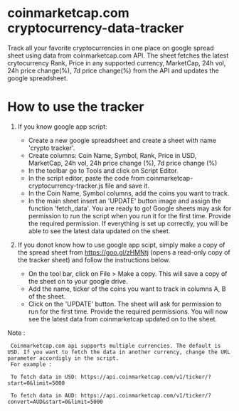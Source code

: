 # coinmarketcap.com cryptocurrency-data-tracker
Track all your favorite cryptocurrencies in one place on google spread sheet using data from coinmarketcap.com API. The sheet fetches the latest crytocurrency Rank, Price in any supported currency, MarketCap, 24h vol, 24h price change(%), 7d price change(%) from the API and updates the google spreadsheet.

# How to use the tracker

1. If you know google app script:
    - Create a new google spreadsheet and create a sheet with name 'crypto tracker'.
    - Create columns: Coin Name, Symbol, Rank, Price in USD, MarketCap, 24h vol, 24h price change (%), 7d price change (%)
    - In the toolbar go to Tools and click on Script Editor.
    - In the script editor, paste the code from coinmarketcap-cryptocurrency-tracker.js file and save it.
    - In the Coin Name, Symbol columns, add the coins you want to track.
    - In the main sheet insert an 'UPDATE' button image and assign the function 'fetch_data'. You are ready to go!
   Google sheets may ask for permission to run the script when you run it for the first time. Provide the required permission. If everything is set up correctly, you will be able to see the latest data updated on the sheet.


2. If you donot know how to use google app scipt, simply make a copy of the spread sheet from https://goo.gl/zHMNtj (opens a read-only copy of the tracker sheet) and follow the instructions below. 
    - On the tool bar, click on File > Make a copy. This will save a copy of the sheet on to your google drive.
    - Add the name, ticker of the coins you want to track in columns A, B of the sheet.
    - Click on the 'UPDATE' button. The sheet will ask for permission to run for the first time. Provide the required permissions. You will now see the latest data from coinmarketcap updated on to the sheet.

Note : 
    
     Coinmarketcap.com api supports multiple currencies. The default is USD. If you want to fetch the data in another currency, change the URL parameter accordigly in the script.
     For example :
     
     To fetch data in USD: https://api.coinmarketcap.com/v1/ticker/?start=0&limit=5000
     
     To fetch data in AUD: https://api.coinmarketcap.com/v1/ticker/?convert=AUD&start=0&limit=5000
 
